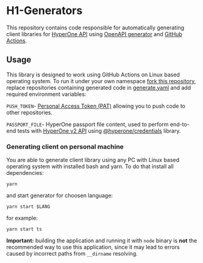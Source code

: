 # H1-Generators

This repository contains code responsible for automatically generating
client libraries for [HyperOne API](https://www.hyperone.com/)
using [OpenAPI generator](https://openapi-generator.tech/)
and [GitHub Actions](https://github.com/features/actions).

## Usage

This library is designed to work using GitHub Actions on
Linux based operating system. To run it under your own namespace
[fork this repository](https://docs.github.com/en/free-pro-team@latest/github/getting-started-with-github/fork-a-repo),
replace repositories containing generated code in [generate.yaml](.github/workflows/generate.yaml)
and add required environment variables:

`PUSH_TOKEN`- [Personal Access Token (PAT)](https://docs.github.com/en/free-pro-team@latest/github/authenticating-to-github/creating-a-personal-access-token)
allowing you to push code to other repositories.

`PASSPORT_FILE`- HyperOne passport file content, used to perform
end-to-end tests with [HyperOne v2 API](https://api.hyperone.com/v2/docs) using [@hyperone/credentials](https://www.npmjs.com/package/@hyperone/credentials)
library.

### Generating client on personal machine

You are able to generate client library using any PC with
Linux based operating system with installed bash and yarn.
To do that install all dependencies:

```shell
yarn
```

and start generator for choosen language:

```shell
yarn start $LANG
```

for example:

```shell
yarn start ts
```

**Important:** building the application and running it with
`node` binary is **not** the recommended way to use this application,
since it may lead to errors caused by incorrect paths from `__dirname` resolving.
